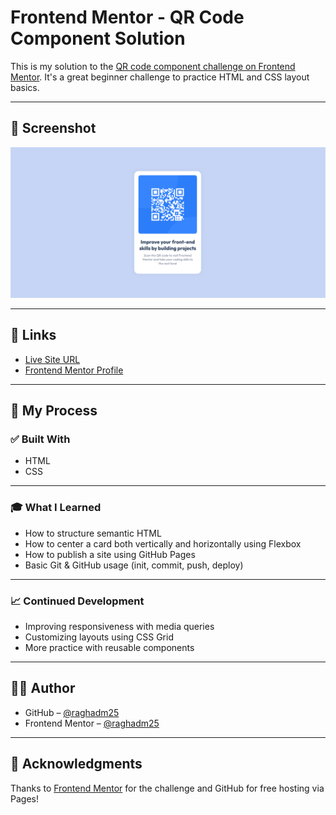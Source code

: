# Frontend Mentor - QR Code Component Solution

This is my solution to the [QR code component challenge on Frontend Mentor](https://www.frontendmentor.io/challenges/qr-code-component-iux_sIO_H). It's a great beginner challenge to practice HTML and CSS layout basics.

---

## 📸 Screenshot

![Desktop preview](./images/Screenshot%202025-06-21%20042810.png)

---

## 🔗 Links

- [Live Site URL](https://raghadm25.github.io/qr-component/)
- [Frontend Mentor Profile](https://www.frontendmentor.io/profile/raghadm25)

---

## 🧠 My Process

### ✅ Built With

- HTML 
- CSS

---

### 🎓 What I Learned

- How to structure semantic HTML
- How to center a card both vertically and horizontally using Flexbox
- How to publish a site using GitHub Pages
- Basic Git & GitHub usage (init, commit, push, deploy)

---

### 📈 Continued Development

- Improving responsiveness with media queries
- Customizing layouts using CSS Grid
- More practice with reusable components

---

## 🙋‍♀️ Author

- GitHub – [@raghadm25](https://github.com/raghadm25)
- Frontend Mentor – [@raghadm25](https://www.frontendmentor.io/profile/raghadm25)

---

## 🙏 Acknowledgments

Thanks to [Frontend Mentor](https://www.frontendmentor.io/) for the challenge and GitHub for free hosting via Pages!

